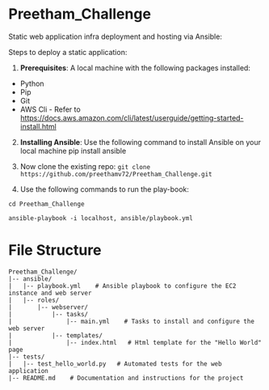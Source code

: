 # Preetham_Challenge

Static web application infra deployment and hosting via Ansible:

Steps to deploy a static application:

1. **Prerequisites**: A local machine with the following packages installed:
- Python
- Pip
- Git
- AWS Cli - Refer to https://docs.aws.amazon.com/cli/latest/userguide/getting-started-install.html
  
2. **Installing Ansible**: Use the following command to install Ansible on your local machine
pip install ansible

3. Now clone the existing repo:
```git clone https://github.com/preethamv72/Preetham_Challenge.git```

4. Use the following commands to run the play-book:

```cd Preetham_Challenge```

```ansible-playbook -i localhost, ansible/playbook.yml```

# File Structure

```
Preetham_Challenge/
|-- ansible/
|   |-- playbook.yml    # Ansible playbook to configure the EC2 instance and web server
|   |-- roles/
|       |-- webserver/
|           |-- tasks/
|               |-- main.yml    # Tasks to install and configure the web server
|           |-- templates/
|               |-- index.html   # Html template for the "Hello World" page
|-- tests/
|   |-- test_hello_world.py   # Automated tests for the web application
|-- README.md    # Documentation and instructions for the project
```


 


